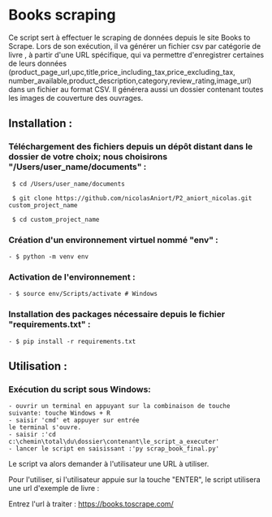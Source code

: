 # Books scraping 


Ce script sert à effectuer le scraping de données depuis le site Books to Scrape. 
Lors de son exécution, il va générer un fichier csv par catégorie de livre , à partir d'une URL spécifique, qui va 
permettre d'enregistrer certaines de leurs données (product_page_url,upc,title,price_including_tax,price_excluding_tax,
number_available,product_description,category,review_rating,image_url) dans un fichier au format CSV.
Il générera aussi un dossier contenant toutes les images de couverture des ouvrages.

## Installation :

### Téléchargement des fichiers depuis un dépôt distant dans le dossier de votre choix; nous choisirons "/Users/user_name/documents" :

``` 
 $ cd /Users/user_name/documents
 
 $ git clone https://github.com/nicolasAniort/P2_aniort_nicolas.git custom_project_name
 
 $ cd custom_project_name

```
### Création d'un environnement virtuel nommé "env" :
``` 
- $ python -m venv env
```
### Activation de l'environnement :
``` 
- $ source env/Scripts/activate # Windows
```
### Installation des packages nécessaire depuis le fichier "requirements.txt" :
```
- $ pip install -r requirements.txt
```
## Utilisation :

### Exécution du script sous Windows:
```
- ouvrir un terminal en appuyant sur la combinaison de touche suivante: touche Windows + R
- saisir 'cmd' et appuyer sur entrée
le terminal s'ouvre.
- saisir :'cd c:\chemin\total\du\dossier\contenant\le_script_a_executer'
- lancer le script en saisissant :'py scrap_book_final.py'

```
Le script va alors demander à l'utilisateur une URL à utiliser.

Pour l'utiliser, si l'utilisateur appuie sur la touche "ENTER", le script utilisera une url d'exemple de livre :

Entrez l'url à traiter : https://books.toscrape.com/
